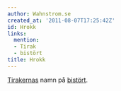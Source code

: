 ```yaml
---
author: Wahnstrom.se
created_at: '2011-08-07T17:25:42Z'
id: Hrokk
links:
  mention:
  - Tirak
  - bistört
title: Hrokk
---
```


[Tirakernas] namn på [bistört].

  [Tirakernas]: Tirak
  [bistört]: bistört